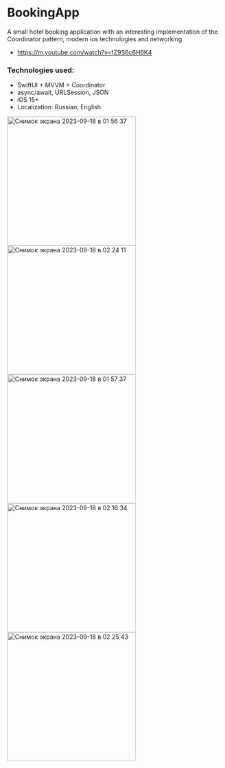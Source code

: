 # BookingApp
A small hotel booking application with an interesting implementation of the Coordinator pattern, modern ios technologies and networking
* https://m.youtube.com/watch?v=fZ9S6c6H6K4
### Technologies used:
* SwiftUI + MVVM + Coordinator
* async/await, URLSession, JSON
* iOS 15+
* Localization: Russian, English

<img width="300" alt="Снимок экрана 2023-09-18 в 01 56 37" src="https://github.com/VladEnbaev/BookingApp/assets/116029905/a5f4fcc0-4c0e-4029-a498-09e0c2751509">
<img width="300" alt="Снимок экрана 2023-09-18 в 02 24 11" src="https://github.com/VladEnbaev/BookingApp/assets/116029905/8af572b6-2930-4501-9ed3-3e346f6b0b28">

<img width="300" alt="Снимок экрана 2023-09-18 в 01 57 37" src="https://github.com/VladEnbaev/BookingApp/assets/116029905/2a96528e-5bbb-473e-985b-e5aee1695c19">

<img width="300" alt="Снимок экрана 2023-09-18 в 02 16 34" src="https://github.com/VladEnbaev/BookingApp/assets/116029905/322ef597-83c0-463f-b37d-28d9fbc3c8af">
<img width="300" alt="Снимок экрана 2023-09-18 в 02 25 43" src="https://github.com/VladEnbaev/BookingApp/assets/116029905/b788c81e-313c-4b48-a282-4c4cedfe78cf">
